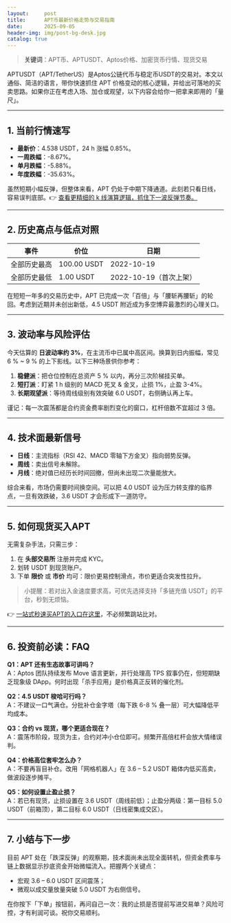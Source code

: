 ```yaml
---
layout:     post
title:      APT币最新价格走势与交易指南
date:       2025-09-05
header-img: img/post-bg-desk.jpg
catalog: true
---
```


> **关键词**：APT币、APTUSDT、Aptos价格、加密货币行情、现货交易

APTUSDT（APT/TetherUS）是Aptos公链代币与稳定币USDT的交易对。本文以通俗、简洁的语言，带你快速抓住 APT 价格变动的核心逻辑，并给出可落地的买卖思路。如果你正在考虑入场、加仓或观望，以下内容会给你一把拿来即用的「量尺」。

---

## 1. 当前行情速写
- **最新价**：4.538 USDT，24 h 涨幅 0.85%。
- **一周跌幅**：-8.67%。  
- **单月跌幅**：-5.88%。  
- **年度跌幅**：-35.63%。  

虽然短期小幅反弹，但整体来看，APT 仍处于中期下降通道。此刻若只看日线，容易误判底部。👉 [查看更精细的 k 线演算逻辑，抓住下一波反弹节奏。](https://okxdog.com/)

---

## 2. 历史高点与低点对照
| 事件 | 价位 | 日期 |
|---|---|---|
| 全部历史最高 | 100.00 USDT | 2022-10-19 |
| 全部历史最低 | 1.00 USDT | 2022-10-19（首次上架） |

在短短一年多的交易历史中，APT 已完成一次「百倍」与「腰斩再腰斩」的轮回。考虑到近期并未创出新低，4.5 USDT 附近成为多空博弈最激烈的心理关口。

---

## 3. 波动率与风险评估
今天估算的 **日波动率约 3%**，在主流币中已属中高区间。换算到日内振幅，常见 6 % ~ 9 % 的上下影线。以下三种场景供你参考：

1. **稳健派**：把仓位控制在总资产 5 % 以内，再分三次阶梯挂买单。  
2. **短打派**：盯紧 1 h 级别的 MACD 死叉 & 金叉，止损 1%，止盈 3-4%。  
3. **长期观望派**：等待周线级别有效突破 6.0 USDT，右侧确认再上车。

谨记：每一次震荡都是合约资金费率剧烈变化的窗口，杠杆倍数不宜超过 3 倍。

---

## 4. 技术面最新信号
- **日线**：主流指标（RSI 42、MACD 零轴下方金叉）指向弱势反弹。  
- **周线**：卖出信号未解除。  
- **月线**：绝对值已经历长时间回撤，但尚未出现二次量能放大。  

综合来看，市场仍需要时间换空间。可以把 4.0 USDT 设为压力转支撑的临界点，一旦有效跌破，3.6 USDT 才会形成下一道防守。

---

## 5. 如何现货买入APT
无需复杂手法，只需三步：

1. 在 **头部交易所** 注册并完成 KYC。  
2. 划转 USDT 到现货账户。  
3. 下单 **限价** 或 **市价** 均可：限价更易控制滑点，市价更适合突发性拉升。

> 小提醒：若对出入金速度要求高，可优先选择支持「多链充值 USDT」的平台，秒到无烦恼。  

👉 [一站式秒速买APT的入口在这里](https://okxdog.com/)，不必频繁跳站比对。

---

## 6. 投资前必读：FAQ
**Q1：APT 还有生态故事可讲吗？**  
A：Aptos 团队持续发布 Move 语言更新，并行处理高 TPS 叙事仍在，但短期缺乏现象级 DApp。何时出现「杀手应用」是价格真正反转的催化剂。

**Q2：4.5 USDT 梭哈可行吗？**  
A：不建议一口气满仓。分批补仓金字塔（每下跌 6-8 % 叠一层）可大幅降低平均成本。

**Q3：合约 vs 现货，哪个更适合现在？**  
A：震荡市阶段，现货为主，合约对冲小仓位即可。频繁开高倍杠杆会放大情绪误判。

**Q4：价格高位套牢怎么办？**  
A：不要再盲目补仓。改用「网格机器人」在 3.6 – 5.2 USDT 箱体内低买高卖，做波段逐步摊平。

**Q5：如何设置止盈止损？**  
A：若已有现货，止损设置在 3.6 USDT（周线前低）；止盈分两级：第一目标 5.0 USDT（前箱顶），第二目标 6.0 USDT（日线密集成交区）。

---

## 7. 小结与下一步
目前 APT 处在「跌深反弹」的观察期，技术面尚未出现全面转机，但资金费率与链上数据显示抄底资金开始微幅流入。把握两个关键点：  
- 宏观 3.6 – 6.0 USDT 区间震荡；  
- 微观以成交量放量突破 5.0 USDT 为右侧信号。

在你按下「下单」按钮前，再问自己一次：我的止损是否提前写进交易单？风险可控，才有利润可谈。祝你交易顺利。